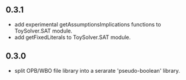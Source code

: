 0.3.1
-----
* add experimental getAssumptionsImplications functions to ToySolver.SAT module.
* add getFixedLiterals to ToySolver.SAT module.

0.3.0
-----
* split OPB/WBO file library into a serarate 'pseudo-boolean' library.

